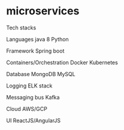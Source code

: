 # microservices
Tech stacks

Languages
java 8
Python

Framework
Spring boot

Containers/Orchestration
Docker
Kubernetes

Database
MongoDB
MySQL

Logging
ELK stack

Messaging bus
Kafka

Cloud
AWS/GCP

UI
ReactJS/AngularJS
